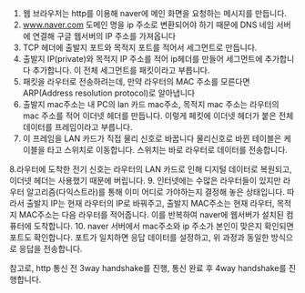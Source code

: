 1. 웹 브라우저는 http를 이용해 naver에 메인 화면을 요청하는 메시지를 만듭니다.
2. www.naver.com 도메인 명을 ip 주소로 변환되어야 하기 때문에 DNS 네임 서버에 연결해 구글 웹서버의 IP 주소를 가져옵니다
3. TCP 헤더에 출발지 포트와 목적지 포트를 적어서 세그먼트로 만듭니다.
4. 출발지 IP(private)와 목적지 IP 주소를 적어 ip헤더를 만들어 세그먼트에 추가합니다 추가합니다. 이 전체 세그먼트를 패킷이라고 부릅니다.
5. 패킷을 라우터로 전송하려는데, 만약 라우터의 MAC 주소를 모른다면 ARP(Address resolution protocol)로 알아냅니다
6. 출발지 mac주소는 내 PC의 lan 카드 mac주소, 목적지 mac 주소는 라우터의 mac 주소를 적어 이더넷 헤더를 만듭니다. 이렇게 페킷에 이더넷 헤더가 붙은 전체 데이터를 프레임이라고 부릅니다.
7. 이 프레임을 LAN 카드가 직접 물리 신호로 바꿉니다 
물리신호로 바뀐 테이블은 케이블을 타고 스위치로 이동합니다.
스위치는 바로 라우터로 데이터를 전송합니다.

8.라우터에 도착한 전기 신호는 라우터의 LAN 카드로 인해 디지털 데이터로 복원되고, 이더넷 헤더는 사용했기 때문에 버립니다.
9. 인터넷에는 수많은 라우터들이 있지만 라우터 알고리즘(다익스트라)를 통해 이미 어디로 가야하는지 결정해 놓은 상태입니다.
따라서 출발지 IP는 현재 라우터의 IP로 바꿔주고, 출발지 MAC주소는 현재 라우터, 목적지 MAC주소는 다음 라우터를 적어줍니다.
이를 반복하여 naver에 웹서버가 설치된 컴퓨터에 도착합니다.
10. naver 서버에서 mac주소와 ip 주소가 본인이 맞은지 확인되면 포트도 확인합니다. 포트가 일치하면 
응답 데이터를 설정하고, 위 과정과 동일한 방식으로 응답을 전송합니다. 

참고로, http 통신 전 3way handshake를 진행, 통신 완료 후 4way handshake를 진행합니다.